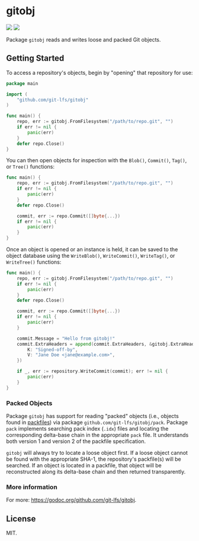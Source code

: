 # gitobj

[![](https://travis-ci.org/git-lfs/gitobj.svg?branch=master)](https://travis-ci.org/git-lfs/gitobj) [![](https://godoc.org/github.com/git-lfs/gitobj?status.svg)](https://godoc.org/github.com/git-lfs/gitobj)

Package `gitobj` reads and writes loose and packed Git objects.

## Getting Started

To access a repository's objects, begin by "opening" that repository for use:

```go
package main

import (
	"github.com/git-lfs/gitobj"
)

func main() {
	repo, err := gitobj.FromFilesystem("/path/to/repo.git", "")
	if err != nil {
		panic(err)
	}
	defer repo.Close()
}
```

You can then open objects for inspection with the `Blob()`, `Commit()`,
`Tag()`, or `Tree()` functions:

```go
func main() {
	repo, err := gitobj.FromFilesystem("/path/to/repo.git", "")
	if err != nil {
		panic(err)
	}
	defer repo.Close()

	commit, err := repo.Commit([]byte{...})
	if err != nil {
		panic(err)
	}
}
```

Once an object is opened or an instance is held, it can be saved to the object
database using the `WriteBlob()`, `WriteCommit()`, `WriteTag()`, or
`WriteTree()` functions:

```go
func main() {
	repo, err := gitobj.FromFilesystem("/path/to/repo.git", "")
	if err != nil {
		panic(err)
	}
	defer repo.Close()

	commit, err := repo.Commit([]byte{...})
	if err != nil {
		panic(err)
	}

	commit.Message = "Hello from gitobj!"
	commit.ExtraHeaders = append(commit.ExtraHeaders, &gitobj.ExtraHeader{
		K: "Signed-off-by",
		V: "Jane Doe <jane@example.com>",
	})

	if _, err := repository.WriteCommit(commit); err != nil {
		panic(err)
	}
}
```

### Packed Objects

Package `gitobj` has support for reading "packed" objects (i.e., objects found
in [packfiles][1]) via package `github.com/git-lfs/gitobj/pack`. Package `pack`
implements searching pack index (`.idx`) files and locating the corresponding
delta-base chain in the appropriate `pack` file. It understands both version
1 and version 2 of the packfile specification.

`gitobj` will always try to locate a loose object first. If a loose object
cannot be found with the appropriate SHA-1, the repository's packfile(s) will
be searched. If an object is located in a packfile, that object will be
reconstructed along its delta-base chain and then returned transparently.

### More information

For more: https://godoc.org/github.com/git-lfs/gitobj.

## License

MIT.

[1]: https://git-scm.com/book/en/v2/Git-Internals-Packfiles

